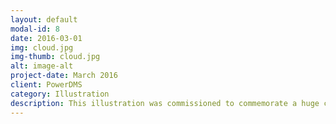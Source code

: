 ```yaml
---
layout: default
modal-id: 8
date: 2016-03-01
img: cloud.jpg
img-thumb: cloud.jpg
alt: image-alt
project-date: March 2016
client: PowerDMS
category: Illustration 
description: This illustration was commissioned to commemorate a huge company milestone for the company PowerDMS. The final poster was printed on cotton rag, framed, and hung in the development area in their office in Orlando, Fl. The concept behind the piece is to symbolize a multi year migration of the customers using a local version of their product to a cloud solution. The poster has symbolism relative to the team involved, such as the number of database migrations (balloons) and individuals involved (ropes). PowerDMS' logo, the power symbol, can be found in the stars as well. 
---
```

